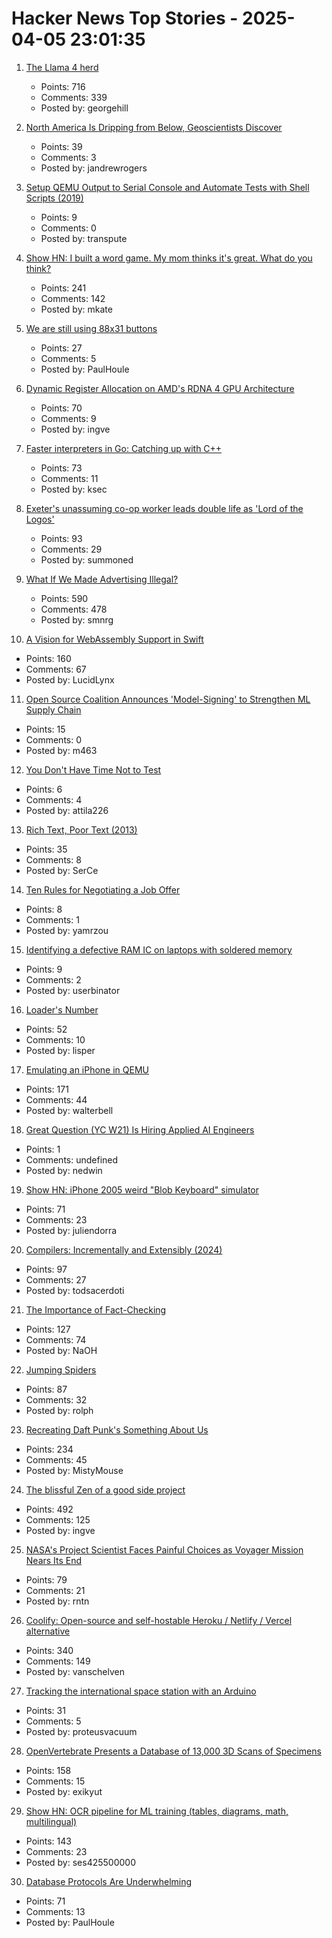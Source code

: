 # Hacker News Top Stories - 2025-04-05 23:01:35

1. [The Llama 4 herd](https://ai.meta.com/blog/llama-4-multimodal-intelligence/)
   - Points: 716
   - Comments: 339
   - Posted by: georgehill

2. [North America Is Dripping from Below, Geoscientists Discover](https://www.jsg.utexas.edu/news/2025/04/north-america-is-dripping-from-below-geoscientists-discover/)
   - Points: 39
   - Comments: 3
   - Posted by: jandrewrogers

3. [Setup QEMU Output to Serial Console and Automate Tests with Shell Scripts (2019)](https://fadeevab.com/how-to-setup-qemu-output-to-console-and-automate-using-shell-script/)
   - Points: 9
   - Comments: 0
   - Posted by: transpute

4. [Show HN: I built a word game. My mom thinks it's great. What do you think?](https://www.whatsit.today/)
   - Points: 241
   - Comments: 142
   - Posted by: mkate

5. [We are still using 88x31 buttons](https://ultrasciencelabs.com/lab-notes/why-we-are-still-using-88x31-buttons)
   - Points: 27
   - Comments: 5
   - Posted by: PaulHoule

6. [Dynamic Register Allocation on AMD's RDNA 4 GPU Architecture](https://chipsandcheese.com/p/dynamic-register-allocation-on-amds)
   - Points: 70
   - Comments: 9
   - Posted by: ingve

7. [Faster interpreters in Go: Catching up with C++](https://planetscale.com/blog/faster-interpreters-in-go-catching-up-with-cpp)
   - Points: 73
   - Comments: 11
   - Posted by: ksec

8. [Exeter's unassuming co-op worker leads double life as 'Lord of the Logos'](https://www.devonlive.com/whats-on/whats-on-news/exeters-unassuming-co-op-worker-10039941)
   - Points: 93
   - Comments: 29
   - Posted by: summoned

9. [What If We Made Advertising Illegal?](https://simone.org/advertising/)
   - Points: 590
   - Comments: 478
   - Posted by: smnrg

10. [A Vision for WebAssembly Support in Swift](https://forums.swift.org/t/pitch-a-vision-for-webassembly-support-in-swift/79060)
   - Points: 160
   - Comments: 67
   - Posted by: LucidLynx

11. [Open Source Coalition Announces 'Model-Signing' to Strengthen ML Supply Chain](https://pypi.org/project/model-signing/)
   - Points: 15
   - Comments: 0
   - Posted by: m463

12. [You Don't Have Time Not to Test](https://medium.com/@DougDonohoe/you-dont-have-time-not-to-test-e82bda121d64)
   - Points: 6
   - Comments: 4
   - Posted by: attila226

13. [Rich Text, Poor Text (2013)](https://laemeur.sdf.org/words/D29.html)
   - Points: 35
   - Comments: 8
   - Posted by: SerCe

14. [Ten Rules for Negotiating a Job Offer](https://haseebq.com/my-ten-rules-for-negotiating-a-job-offer/)
   - Points: 8
   - Comments: 1
   - Posted by: yamrzou

15. [Identifying a defective RAM IC on laptops with soldered memory](https://blog.piernov.org/identifying-defective-ram-ic/)
   - Points: 9
   - Comments: 2
   - Posted by: userbinator

16. [Loader's Number](https://googology.fandom.com/wiki/Loader%27s_number)
   - Points: 52
   - Comments: 10
   - Posted by: lisper

17. [Emulating an iPhone in QEMU](https://eshard.com/posts/emulating-ios-14-with-qemu)
   - Points: 171
   - Comments: 44
   - Posted by: walterbell

18. [Great Question (YC W21) Is Hiring Applied AI Engineers](https://www.ycombinator.com/companies/great-question/jobs/AtPa8pe-ai-engineer)
   - Points: 1
   - Comments: undefined
   - Posted by: nedwin

19. [Show HN: iPhone 2005 weird "Blob Keyboard" simulator](undefined)
   - Points: 71
   - Comments: 23
   - Posted by: juliendorra

20. [Compilers: Incrementally and Extensibly (2024)](https://okmij.org/ftp/tagless-final/Compiler/index.html)
   - Points: 97
   - Comments: 27
   - Posted by: todsacerdoti

21. [The Importance of Fact-Checking](https://lithub.com/on-the-episode-that-changed-ira-glasss-this-american-life-forever/)
   - Points: 127
   - Comments: 74
   - Posted by: NaOH

22. [Jumping Spiders](https://digital.tnconservationist.org/publication/?i=663361&article_id=3697028&view=articleBrowser)
   - Points: 87
   - Comments: 32
   - Posted by: rolph

23. [Recreating Daft Punk's Something About Us](https://thoughts-and-things.ghost.io/recreating-daft-punks-something-about-us/)
   - Points: 234
   - Comments: 45
   - Posted by: MistyMouse

24. [The blissful Zen of a good side project](https://joshcollinsworth.com/blog/the-blissful-zen-of-a-good-side-project)
   - Points: 492
   - Comments: 125
   - Posted by: ingve

25. [NASA's Project Scientist Faces Painful Choices as Voyager Mission Nears Its End](https://gizmodo.com/keeping-voyager-alive-nasas-project-scientist-faces-painful-choices-as-the-iconic-mission-nears-its-end-2000580634)
   - Points: 79
   - Comments: 21
   - Posted by: rntn

26. [Coolify: Open-source and self-hostable Heroku / Netlify / Vercel alternative](https://coolify.io/)
   - Points: 340
   - Comments: 149
   - Posted by: vanschelven

27. [Tracking the international space station with an Arduino](https://faridrener.com/2025/04/04/tracking-iss.html)
   - Points: 31
   - Comments: 5
   - Posted by: proteusvacuum

28. [OpenVertebrate Presents a Database of 13,000 3D Scans of Specimens](https://www.openculture.com/2024/03/openvertebrate-presents-a-massive-database-of-13000-3d-scans-of-vertebrate-specimens.html)
   - Points: 158
   - Comments: 15
   - Posted by: exikyut

29. [Show HN: OCR pipeline for ML training (tables, diagrams, math, multilingual)](https://github.com/ses4255/Versatile-OCR-Program)
   - Points: 143
   - Comments: 23
   - Posted by: ses425500000

30. [Database Protocols Are Underwhelming](https://byroot.github.io/performance/2025/03/21/database-protocols.html)
   - Points: 71
   - Comments: 13
   - Posted by: PaulHoule

